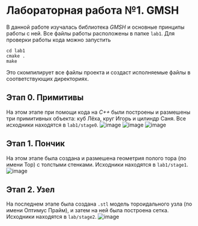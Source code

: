 # Лабораторная работа №1. GMSH
В данной работе изучалась библиотека *GMSH* и основные принципы работы с ней. Все файлы работы расположены в папке `lab1`. Для проверки работы кода можно запустить
```shell
cd lab1
cmake .
make
```
Это скомпилирует все файлы проекта и создаст исполняемые файлы в соответствующих директориях.
## Этап 0. Примитивы
На этом этапе при помощи кода на *C++* были построены и размешены три примитивных объекта: куб Лёха, круг Игорь и цилиндр Саня. Все исходники находятся в `lab1/stage0`.
![image](https://github.com/user-attachments/assets/a1062e63-3321-4e1a-ae6f-0a08399f32f2)
![image](https://github.com/user-attachments/assets/58245e5e-9799-4bbf-9822-f6c12638988d)
![image](https://github.com/user-attachments/assets/a4c20ffa-2d0a-4985-b1be-b7209d092aa5)


## Этап 1. Пончик
На этом этапе была создана и размешена геометрия полого тора (по имени Тор) с толстыми стенками. Исходники находятся в `lab1/stage1`.
![image](https://github.com/user-attachments/assets/169d87ad-addf-4035-a9c4-3e3bd855b2e5)


## Этап 2. Узел
На последнем этапе была создана `.stl` модель тороидального узла (по имени Оптимус Прайм), и затем на ней была построена сетка. Исходники находятся в `lab/stage2`.
![image](https://github.com/user-attachments/assets/84f9ee2f-6003-4d54-b2c3-0da0ccc3156f)
